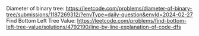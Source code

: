 Diameter of binary tree: https://leetcode.com/problems/diameter-of-binary-tree/submissions/1187269312/?envType=daily-question&envId=2024-02-27
Find Bottom Left Tree Value: https://leetcode.com/problems/find-bottom-left-tree-value/solutions/4792190/line-by-line-explanation-of-code-dfs
